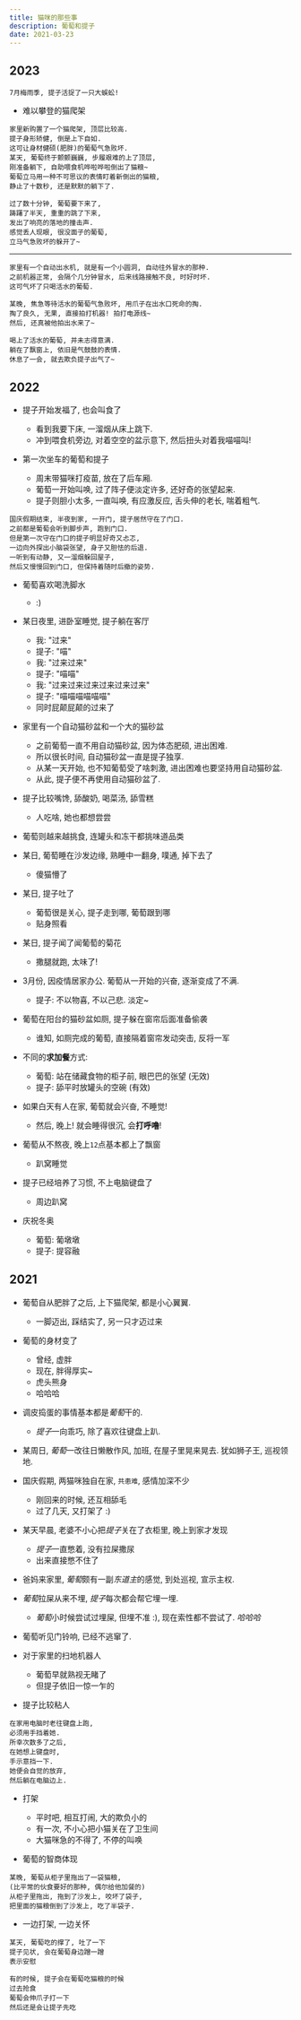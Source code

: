 ```yaml
---
title: 猫咪的那些事
description: 葡萄和提子
date: 2021-03-23
---
```


## 2023

```
7月梅雨季, 提子活捉了一只大蜈蚣!
```

- 难以攀登的猫爬架

```
家里新购置了一个猫爬架, 顶层比较高.
提子身形矫健, 倒是上下自如.
这可让身材健硕(肥胖)的葡萄气急败坏.
某天, 葡萄终于颤颤巍巍, 步履艰难的上了顶层,
刚准备躺下, 自助喂食机哗啦哗啦倒出了猫粮~
葡萄立马用一种不可思议的表情盯着新倒出的猫粮,
静止了十数秒, 还是默默的躺下了.

过了数十分钟, 葡萄要下来了,
踌躇了半天, 重重的跳了下来,
发出了响亮的落地的撞击声.
感觉丢人现眼, 很没面子的葡萄,
立马气急败坏的躲开了~
```

---

```
家里有一个自动出水机, 就是有一个小圆洞, 自动往外冒水的那种.
之前机器正常, 会隔个几分钟冒水, 后来线路接触不良, 时好时坏.
这可气坏了只喝活水的葡萄.

某晚, 焦急等待活水的葡萄气急败坏, 用爪子在出水口死命的掏.
掏了良久, 无果, 直接拍打机器! 拍打电源线~
然后, 还真被他拍出水来了~

喝上了活水的葡萄, 并未志得意满.
躺在了飘窗上, 依旧是气鼓鼓的表情.
休息了一会, 就去欺负提子出气了~
```

## 2022

- 提子开始发福了, 也会叫食了
  - 看到我要下床, 一溜烟从床上跳下.
  - 冲到喂食机旁边, 对着空空的盆示意下,
    然后扭头对着我喵喵叫!

- 第一次坐车的葡萄和提子
  - 周末带猫咪打疫苗, 放在了后车厢.
  - 葡萄一开始叫唤, 过了阵子便淡定许多, 还好奇的张望起来.
  - 提子则胆小太多, 一直叫唤, 有应激反应, 舌头伸的老长, 喘着粗气.

```
国庆假期结束, 半夜到家, 一开门, 提子居然守在了门口.
之前都是葡萄会听到脚步声, 跑到门口.
但是第一次守在门口的提子明显好奇又忐忑,
一边向外探出小脑袋张望, 身子又胆怯的后退.
一听到有动静, 又一溜烟躲回屋子,
然后又慢慢回到门口, 但保持着随时后撤的姿势.
```

- 葡萄喜欢喝洗脚水
  - :)

- 某日夜里, 进卧室睡觉, 提子躺在客厅
  - 我: "过来"
  - 提子: "喵"
  - 我: "过来过来"
  - 提子: "喵喵"
  - 我: "过来过来过来过来过来过来"
  - 提子: "喵喵喵喵喵喵"
  - 同时屁颠屁颠的过来了

- 家里有一个自动猫砂盆和一个大的猫砂盆
  - 之前葡萄一直不用自动猫砂盆, 因为体态肥硕, 进出困难.
  - 所以很长时间, 自动猫砂盆一直是提子独享.
  - 从某一天开始, 也不知葡萄受了啥刺激, 进出困难也要坚持用自动猫砂盆.
  - 从此, 提子便不再使用自动猫砂盆了.

- 提子比较嘴馋, 舔酸奶, 喝菜汤, 舔雪糕
  - 人吃啥, 她也都想尝尝
- 葡萄则越来越挑食, 连罐头和冻干都挑味道品类

- 某日, 葡萄睡在沙发边缘, 熟睡中一翻身, 噗通, 掉下去了
  - 傻猫懵了

- 某日, 提子吐了
  - 葡萄很是关心, 提子走到哪, 葡萄跟到哪
  - 贴身照看

- 某日, 提子闻了闻葡萄的菊花
  - 撒腿就跑, 太味了!

- 3月份, 因疫情居家办公. 葡萄从一开始的兴奋, 逐渐变成了不满.
  - 提子: 不以物喜, 不以己悲. 淡定~

- 葡萄在阳台的猫砂盆如厕, 提子躲在窗帘后面准备偷袭
  - 谁知, 如厕完成的葡萄, 直接隔着窗帘发动突击, 反将一军

- 不同的**求加餐**方式:
  - 葡萄: 站在储藏食物的柜子前, 眼巴巴的张望 (无效)
  - 提子: 舔平时放罐头的空碗 (有效)

- 如果白天有人在家, 葡萄就会兴奋, 不睡觉!
  - 然后, 晚上! 就会睡得很沉, 会**打呼噜**!

- 葡萄从不熬夜, 晚上`12`点基本都上了飘窗
  - 趴窝睡觉

- 提子已经培养了习惯, 不上电脑键盘了
  - 周边趴窝

- 庆祝冬奥
  - 葡萄: 葡墩墩
  - 提子: 提容融

## 2021

* 葡萄自从肥胖了之后, 上下猫爬架, 都是小心翼翼.
  - 一脚迈出, 踩结实了, 另一只才迈过来

* 葡萄的身材变了
  - 曾经, 虚胖
  - 现在, 胖得厚实~
  - 虎头熊身
  - 哈哈哈

* 调皮捣蛋的事情基本都是*葡萄*干的.
  - *提子*一向乖巧, 除了喜欢往键盘上趴.

* 某周日, *葡萄*一改往日懒散作风, 加班, 在屋子里晃来晃去.
  犹如狮子王, 巡视领地.

* 国庆假期, 两猫咪独自在家, `共患难`, 感情加深不少
  - 刚回来的时候, 还互相舔毛
  - 过了几天, 又打架了 :)

* 某天早晨, 老婆不小心把*提子*关在了衣柜里, 晚上到家才发现
  - *提子*一直憋着, 没有拉屎撒尿
  - 出来直接憋不住了

* 爸妈来家里, *葡萄*颇有一副*东道主*的感觉,
  到处巡视, 宣示主权.

* *葡萄*拉屎从来不埋, *提子*每次都会帮它埋一埋.
  - *葡萄*小时候尝试过埋屎, 但埋不准 :), 现在索性都不尝试了. *哈哈哈*

* 葡萄听见门铃响, 已经不逃窜了.

* 对于家里的扫地机器人
  - 葡萄早就熟视无睹了
  - 但提子依旧一惊一乍的

* 提子比较粘人

```
在家用电脑时老往键盘上跑,
必须用手挡着她.
所幸次数多了之后,
在她想上键盘时,
手示意挡一下.
她便会自觉的放弃,
然后躺在电脑边上.
```

* 打架
  - 平时吧, 相互打闹, 大的欺负小的
  - 有一次, 不小心把小猫关在了卫生间
  - 大猫咪急的不得了, 不停的叫唤

* 葡萄的智商体现

```
某晚, 葡萄从柜子里拖出了一袋猫粮,
(比平常的伙食要好的那种, 偶尔给他加餐的)
从柜子里拖出, 拖到了沙发上, 咬坏了袋子,
把里面的猫粮倒到了沙发上, 吃了半袋子.
```

* 一边打架, 一边关怀

```
某天, 葡萄吃的撑了, 吐了一下
提子见状, 会在葡萄身边蹭一蹭
表示安慰

有的时候, 提子会在葡萄吃猫粮的时候
过去抢食
葡萄会伸爪子打一下
然后还是会让提子先吃
```
